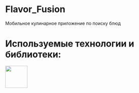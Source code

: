 # Flavor_Fusion
Мобильное кулинарное приложение по поиску блюд

# Используемые технологии и библиотеки:
<img width="70vw" src="https://github.com/user-attachments/assets/2e95b7ad-e982-422c-a6f9-cb14a2840766">

<!-- > GetIt
> Talker
> Dio
> Bloc
> Fierbase
> Hive
> async/await
> Http
> Html
 -->
